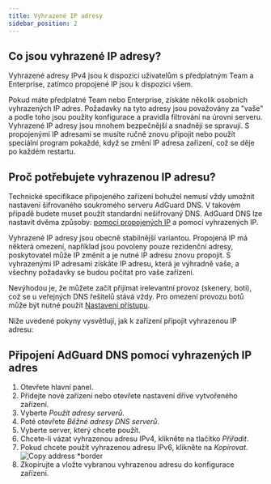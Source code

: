 ```yaml
---
title: Vyhrazené IP adresy
sidebar_position: 2
---
```


## Co jsou vyhrazené IP adresy?

Vyhrazené adresy IPv4 jsou k dispozici uživatelům s předplatným Team a Enterprise, zatímco propojené IP jsou k dispozici všem.

Pokud máte předplatné Team nebo Enterprise, získáte několik osobních vyhrazených IP adres. Požadavky na tyto adresy jsou považovány za "vaše" a podle toho jsou použity konfigurace a pravidla filtrování na úrovni serveru. Vyhrazené IP adresy jsou mnohem bezpečnější a snadněji se spravují. S propojenými IP adresami se musíte ručně znovu připojit nebo použít speciální program pokaždé, když se změní IP adresa zařízení, což se děje po každém restartu.

## Proč potřebujete vyhrazenou IP adresu?

Technické specifikace připojeného zařízení bohužel nemusí vždy umožnit nastavení šifrovaného soukromého serveru AdGuard DNS. V takovém případě budete muset použít standardní nešifrovaný DNS. AdGuard DNS lze nastavit dvěma způsoby: [pomocí propojených IP](/private-dns/connect-devices/other-options/linked-ip.md) a pomocí vyhrazených IP.

Vyhrazené IP adresy jsou obecně stabilnější variantou. Propojená IP má některá omezení, například jsou povoleny pouze rezidenční adresy, poskytovatel může IP změnit a je nutné IP adresu znovu propojit. S vyhrazenými IP adresami získáte IP adresu, která je výhradně vaše, a všechny požadavky se budou počítat pro vaše zařízení.

Nevýhodou je, že můžete začít přijímat irelevantní provoz (skenery, boti), což se u veřejných DNS řešitelů stává vždy. Pro omezení provozu botů může být nutné použít [Nastavení přístupu](/private-dns/server-and-settings/access.md).

Níže uvedené pokyny vysvětlují, jak k zařízení připojit vyhrazenou IP adresu:

## Připojení AdGuard DNS pomocí vyhrazených IP adres

1. Otevřete hlavní panel.
2. Přidejte nové zařízení nebo otevřete nastavení dříve vytvořeného zařízení.
3. Vyberte _Použít adresy serverů_.
4. Poté otevřete _Běžné adresy DNS serverů_.
5. Vyberte server, který chcete použít.
6. Chcete-li vázat vyhrazenou adresu IPv4, klikněte na tlačítko _Přiřadit_.
7. Pokud chcete použít vyhrazenou adresu IPv6, klikněte na _Kopírovat_.
    ![Copy address \*border](https://cdn.adtidy.org/content/kb/dns/private/new_dns/connect/dedicated_step7.png)
8. Zkopírujte a vložte vybranou vyhrazenou adresu do konfigurace zařízení.
